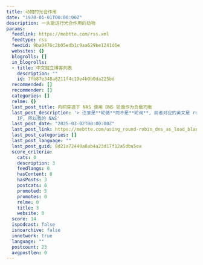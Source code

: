 ```yaml
---
title: 动物的光合作用
date: "1970-01-01T00:00:00Z"
description: 一头能进行光合作用的动物
params:
  feedlink: https://mebtte.com/rss.xml
  feedtype: rss
  feedid: 9ba0476c2b05edb1c9aa629be1241d6e
  websites: {}
  blogrolls: []
  in_blogrolls:
  - title: 中文独立博客列表
    description: ""
    id: 7fb87e348a8211f4c19e4b0b0da225bd
  recommended: []
  recommender: []
  categories: []
  relme: {}
  last_post_title: 内网穿透下 NAS 使用 DNS 轮循作为负载均衡
  last_post_description: '> 注意是**轮循**而不是**轮询**, 前者对应的英文是 round-robin, 后者对应 polling.  由于我的宽带没有公网
    IP, 所以我的 NAS'
  last_post_date: "2025-03-02T00:00:00Z"
  last_post_link: https://mebtte.com/using_round-robin_dns_as_load_blancing_under_nat_traversal_on_nas
  last_post_categories: []
  last_post_language: ""
  last_post_guid: 8d21a72440a8ab4a23d17f12a5dba5ea
  score_criteria:
    cats: 0
    description: 3
    feedlangs: 0
    hasContent: 0
    hasPosts: 3
    postcats: 0
    promoted: 5
    promotes: 0
    relme: 0
    title: 3
    website: 0
  score: 14
  ispodcast: false
  isnoarchive: false
  innetwork: true
  language: ""
  postcount: 23
  avgpostlen: 0
---
```

